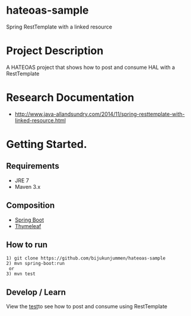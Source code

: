 # hateoas-sample
Spring RestTemplate with a linked resource

# Project Description 
A HATEOAS project that shows how to post and consume HAL with a RestTemplate


# Research Documentation
* http://www.java-allandsundry.com/2014/11/spring-resttemplate-with-linked-resource.html

# Getting Started.

## Requirements
* JRE 7
* Maven 3.x

## Composition
* [Spring Boot](http://projects.spring.io/spring-boot/)
* [Thymeleaf](http://www.thymeleaf.org/)

 
## How to run
```
1) git clone https://github.com/bijukunjummen/hateoas-sample
2) mvn spring-boot:run
 or
3) mvn test 
```

## Develop / Learn
View the <a href="https://github.com/chadunplugged/hateoas-sample/blob/master/src/test/java/univ/HALRestTemplateIntegrationTests.java">test</a>to see how to post and consume using RestTemplate